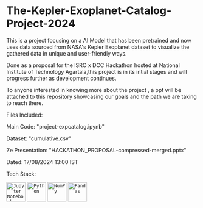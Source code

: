 # The-Kepler-Exoplanet-Catalog-Project-2024
This is a project focusing on a AI Model that has been pretrained and now uses data sourced from NASA's Kepler Exoplanet dataset to visualize the gathered data in unique and user-friendly ways.


Done as a proposal for the ISRO x DCC Hackathon hosted at National Institute of Technology Agartala,this project is in its intial stages and will progress further as development continues.

To anyone interested in knowing more about the project , a ppt will be attached to this repository showcasing our goals and the path we are taking to reach there.

Files Included:

Main Code: "project-expcatalog.ipynb"

Dataset: "cumulative.csv"

Ze Presentation: "HACKATHON_PROPOSAL-compressed-merged.pptx"

Dated: 17/08/2024 13:00 IST

Tech Stack:
<div >
	<code><img width="50" src="https://user-images.githubusercontent.com/25181517/183914128-3fc88b4a-4ac1-40e6-9443-9a30182379b7.png" alt="Jupyter Notebook" title="Jupyter Notebook"/></code>
	<code><img width="50" src="https://user-images.githubusercontent.com/25181517/183423507-c056a6f9-1ba8-4312-a350-19bcbc5a8697.png" alt="Python" title="Python"/></code>
	<code><img width="50" src="https://github.com/marwin1991/profile-technology-icons/assets/76012086/4ec200c2-acdf-4c42-b419-cd49cba3d09f" alt="NumPy" title="NumPy"/></code>
	<code><img width="50" src="https://github.com/marwin1991/profile-technology-icons/assets/76012086/24b02d77-2f28-43c7-b5d6-e15e3395851b" alt="Pandas" title="Pandas"/></code>
</div>
